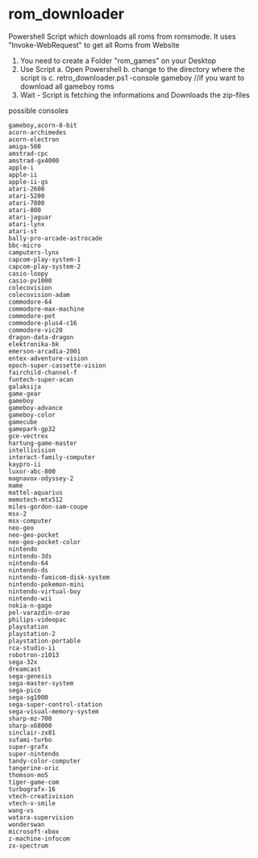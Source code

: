 # rom_downloader
Powershell Script which downloads all roms from romsmode.
It uses "Invoke-WebRequest" to get all Roms from Website

1. You need to create a Folder "rom_games" on your Desktop
2. Use Script
  a. Open Powershell
  b. change to the directory where the script is
  c. retro_downloader.ps1 -console gameboy //if you want to download all gameboy roms
3. Wait - Script is fetching the informations and Downloads the zip-files

possible consoles

    gameboy,acorn-8-bit
    acorn-archimedes
    acorn-electron
    amiga-500
    amstrad-cpc
    amstrad-gx4000
    apple-i
    apple-ii
    apple-ii-gs
    atari-2600
    atari-5200
    atari-7800
    atari-800
    atari-jaguar
    atari-lynx
    atari-st
    bally-pro-arcade-astrocade
    bbc-micro
    camputers-lynx
    capcom-play-system-1
    capcom-play-system-2
    casio-loopy
    casio-pv1000
    colecovision
    colecovision-adam
    commodore-64
    commodore-max-machine
    commodore-pet
    commodore-plus4-c16
    commodore-vic20
    dragon-data-dragon
    elektronika-bk
    emerson-arcadia-2001
    entex-adventure-vision
    epoch-super-cassette-vision
    fairchild-channel-f
    funtech-super-acan
    galaksija
    game-gear
    gameboy
    gameboy-advance
    gameboy-color
    gamecube
    gamepark-gp32
    gce-vectrex
    hartung-game-master
    intellivision
    interact-family-computer
    kaypro-ii
    luxor-abc-800
    magnavox-odyssey-2
    mame
    mattel-aquarius
    memotech-mtx512
    miles-gordon-sam-coupe
    msx-2
    msx-computer
    neo-geo
    neo-geo-pocket
    neo-geo-pocket-color
    nintendo
    nintendo-3ds
    nintendo-64
    nintendo-ds
    nintendo-famicom-disk-system
    nintendo-pokemon-mini
    nintendo-virtual-boy
    nintendo-wii
    nokia-n-gage
    pel-varazdin-orao
    philips-videopac
    playstation
    playstation-2
    playstation-portable
    rca-studio-ii
    robotron-z1013
    sega-32x
    dreamcast
    sega-genesis
    sega-master-system
    sega-pico
    sega-sg1000
    sega-super-control-station
    sega-visual-memory-system
    sharp-mz-700
    sharp-x68000
    sinclair-zx81
    sufami-turbo
    super-grafx
    super-nintendo
    tandy-color-computer
    tangerine-oric
    thomson-mo5
    tiger-game-com
    turbografx-16
    vtech-creativision
    vtech-v-smile
    wang-vs
    watara-supervision
    wonderswan
    microsoft-xbox
    z-machine-infocom
    zx-spectrum
